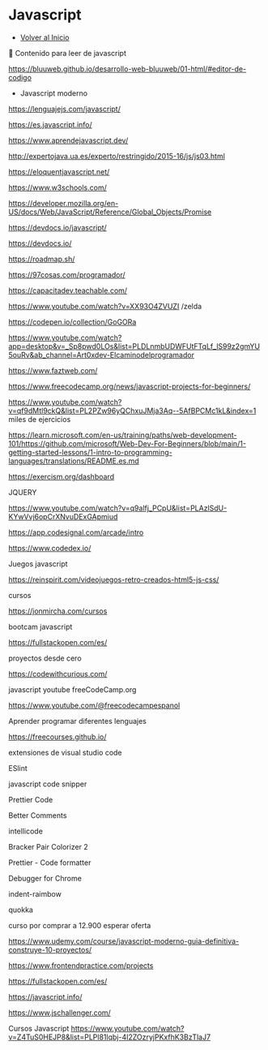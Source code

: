 # Javascript
- [Volver al Inicio](../README.md)

<aside>
👋 Contenido para leer de javascript

https://bluuweb.github.io/desarrollo-web-bluuweb/01-html/#editor-de-codigo

- Javascript moderno

https://lenguajejs.com/javascript/

https://es.javascript.info/

https://www.aprendejavascript.dev/

http://expertojava.ua.es/experto/restringido/2015-16/js/js03.html

https://eloquentjavascript.net/

https://www.w3schools.com/

https://developer.mozilla.org/en-US/docs/Web/JavaScript/Reference/Global_Objects/Promise

https://devdocs.io/javascript/

https://devdocs.io/

https://roadmap.sh/

https://97cosas.com/programador/

https://capacitadev.teachable.com/

https://www.youtube.com/watch?v=XX93O4ZVUZI /zelda

https://codepen.io/collection/GoGORa

https://www.youtube.com/watch?app=desktop&v=_Sp8pwd0LOs&list=PLDLnmbUDWFUtFTqLf_lS99z2gmYU5ouRv&ab_channel=Art0xdev-Elcaminodelprogramador

https://www.faztweb.com/

https://www.freecodecamp.org/news/javascript-projects-for-beginners/

https://www.youtube.com/watch?v=qf9dMtl9ckQ&list=PL2PZw96yQChxuJMja3Aq--5AfBPCMc1kL&index=1  miles de ejercicios

https://learn.microsoft.com/en-us/training/paths/web-development-101/https://github.com/microsoft/Web-Dev-For-Beginners/blob/main/1-getting-started-lessons/1-intro-to-programming-languages/translations/README.es.md

https://exercism.org/dashboard

JQUERY

https://www.youtube.com/watch?v=q9alfj_PCpU&list=PLAzlSdU-KYwVvj6opCrXNvuDExGApmiud

https://app.codesignal.com/arcade/intro

https://www.codedex.io/

Juegos javascript

https://reinspirit.com/videojuegos-retro-creados-html5-js-css/ 

cursos

https://jonmircha.com/cursos

bootcam javascript

https://fullstackopen.com/es/

proyectos desde cero

https://codewithcurious.com/

javascript youtube freeCodeCamp.org

https://www.youtube.com/@freecodecampespanol

Aprender programar diferentes lenguajes

https://freecourses.github.io/

extensiones de visual studio code

ESlint

javascript  code snipper

Prettier Code

Better Comments

intellicode 

Bracker Pair Colorizer 2

Prettier - Code formatter

Debugger for Chrome

indent-raimbow

quokka

curso por comprar a 12.900 esperar oferta

https://www.udemy.com/course/javascript-moderno-guia-definitiva-construye-10-proyectos/

https://www.frontendpractice.com/projects

https://fullstackopen.com/es/

https://javascript.info/

https://www.jschallenger.com/ 

</aside>

Cursos Javascript https://www.youtube.com/watch?v=Z4TuS0HEJP8&list=PLPl81lqbj-4I2ZOzryjPKxfhK3BzTlaJ7
